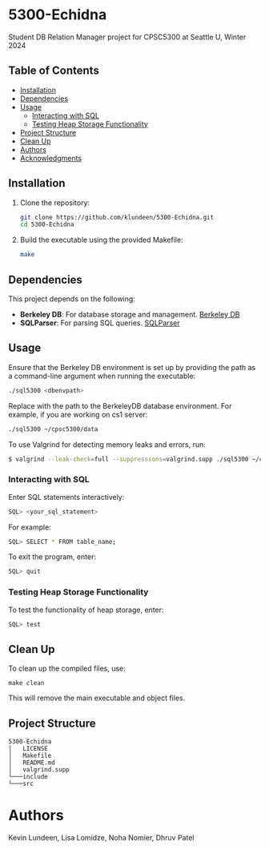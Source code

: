 # 5300-Echidna
Student DB Relation Manager project for CPSC5300 at Seattle U, Winter 2024

## Table of Contents

- [Installation](#installation)
- [Dependencies](#dependencies)
- [Usage](#usage)
  - [Interacting with SQL](#interacting-with-sql)
  - [Testing Heap Storage Functionality](#testing-heap-storage-functionality)
- [Project Structure](#project-structure)
- [Clean Up](#clean-up)
- [Authors](#authors)
- [Acknowledgments](#acknowledgments)

## Installation

1. Clone the repository:

    ```bash
    git clone https://github.com/klundeen/5300-Echidna.git
    cd 5300-Echidna
    ```

2. Build the executable using the provided Makefile:

    ```bash
    make
    ```

## Dependencies

This project depends on the following:

- **Berkeley DB**: For database storage and management. [Berkeley DB](https://docs.oracle.com/cd/E17076_05/html/api_reference/CXX/frame_main.html) 
- **SQLParser**: For parsing SQL queries. [SQLParser](https://github.com/klundeen/sql-parser/tree/cpsc4300) 

## Usage

Ensure that the Berkeley DB environment is set up by providing the path as a command-line argument when running the executable:

```bash
./sql5300 <dbenvpath>
```
Replace <dbenvpath> with the path to the BerkeleyDB database environment. For example, if you are working on cs1 server:

```bash
./sql5300 ~/cpsc5300/data
```

To use Valgrind for detecting memory leaks and errors, run:
```sh
$ valgrind --leak-check=full --suppressions=valgrind.supp ./sql5300 ~/cpsc5300/data
```

### Interacting with SQL
Enter SQL statements interactively:
```bash
SQL> <your_sql_statement>
```
For example:
```bash
SQL> SELECT * FROM table_name;
```
To exit the program, enter:

```bash
SQL> quit
```

### Testing Heap Storage Functionality
To test the functionality of heap storage, enter:

```bash
SQL> test
```
## Clean Up
To clean up the compiled files, use:

```
make clean
```

This will remove the main executable and object files.

## Project Structure

```
5300-Echidna
│   LICENSE
│   Makefile
│   README.md
│   valgrind.supp
└───include
└───src
```

# Authors
Kevin Lundeen, Lisa Lomidze, Noha Nomier, Dhruv Patel